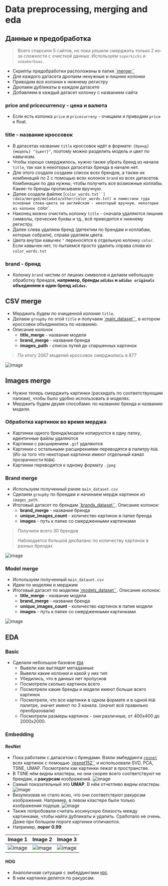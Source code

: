 # Data preprocessing, merging and eda

## Данные и предобработка

> Всего спарсили 5 сайтов, но пока решили смерджить только 2 из-за сложности с очисткой данных.
> Используем `superkicks` и `sneakerbaas`.

- Скрипты предобработки расположены в папке [`merger``](/sneakers_ml/data/merger)
- Для каждого датасета дропаем ненужные и лишние колонки
- Приводим все колонки к нижнему регистру
- Дропаем дубликаты в каждом датасете
- Добавляем в каждый датасет колонку с названием сайта

### price and pricecurrency - цена и валюта

- Если есть колонка `price` и `pricecurreny` - очищаем и приводим `price` к float.

### title - название кроссовок

- В датасетах название `title` кроссовок идёт в формате: `{бренд} {модель} "{цвет}"`,
  поэтому можно разделить модель и цвет по кавычкам.
- Чтобы хорошо смерджилоcь, нужно также убрать бренд из начала `title`, так как в некоторых датасетах бренда в начале нет.
- Для этого создали создаем список всех брендов, а также их комбинаций по 2 с помощью всех колонок `brand` из всех датасетов.
  Комбинации по два нужны, чтобы получить все возможные коллабы. Какие-то бренды прописываем вручную.
- Далее создали файлик [`color_words.txt``](data/merged/metadata/other/color_words.txt) и поместили туда основные слова-цвета на английском - некоторый вручную, некоторые из колонок `color`.
- Наконец можно очистить колонку `title` - сначала удаляются лишние символы, греческие буквы и тд., всё приводится к нижнему регистру.
- Далее слева удаляем бренд (детектим по брендам и коллабам, которые собрали), справа удаляем цвета.
- Цвета внутри кавычек `"` переносятся в отдельную колонку `color`. Если кавычек нет, то пытаемся просто удалить справа слова из `color_words.txt`

### brand - бренд

- Колонку `brand` чистим от лишних символов и делаем небольшую обработку брендов, **например, бренды `adidas` и `adidas originals` объединяем в один бренд `adidas`.**

## CSV merge

- Мерджить будем по очищенной колонке `title`.
- Делаем `groupby` по этой `title` и получаем [`main_dataset``](/data/merged/metadata/main_dataset.csv), в котором кроссовки объединились по названию.
- Описание колонок
  - **title_merge** - название модели
  - **brand_merge** - название бренда
  - **images_path** - список путей до спаршенных картинок

> По итогу 2067 моделей кроссовок смерджились в 877

![image](https://github.com/miem-refugees/sneakers-ml/assets/57370975/215fd546-21b1-492a-8bb9-6f759c466b69)

## Images merge

- Нужно теперь смерджить картинки (раскидать по соответствующим папкам), чтобы было удобно использовать в моделях.
- Мерджить будем двумя способами: по названию бренда и названию модели.

### Обработка картинок во время мерджа

- Картинки одного бренда/модели копируются в одну папку, идентичные файлы удаляются
- Картинки с расширением `.gif` удаляются
- Картинки с остальными расширениями переводятся в палитру `RGB`. (Из-за того что некоторые картинки имеют отдельный канал прозрачности `RGBA`)
- Картинки переводятся к одному формату `.jpeg`

### Brand merge

- Используем полученный ранее `main_dataset.csv`
- Сделаем `groupby` по брендам и начинаем мердж картинок из `images_path`.
- Итоговый датасет по брендам [`brands_dataset``](data/merged/metadata/brands_dataset.csv). Описание колонок:
  - **brand_merge** - название бренда
  - **unique_images_count** - количество картинок в папке бренда
  - **images** - путь к папке со смердженными картинками

> Получили всего 30 брендов
>
> Наблюдается большой дисбаланс по количеству картинок в разных брендах

![image](https://github.com/miem-refugees/sneakers-ml/assets/57370975/4afdad96-b861-4723-88b9-6ccfaa796e96)

### Model merge

- Используем полученный `main_dataset.csv`
- Идем по моделям и мерджим
- Итоговый датасет по моделям [`models_dataset``](data/merged/metadata/models_dataset.csv). Описание колонок:
  - **title_merge** - название модели
  - **brand_merge** - название бренда
  - **unique_images_count** - количество картинок в папке модели
  - **images** - путь к папке со смердженными картинками

![image](https://github.com/miem-refugees/sneakers-ml/assets/57370975/351c8d21-1fca-4f49-9d01-4acb94f460e2)

## EDA

### Basic

- Сделали небольшое базовое [`EDA`](/notebooks/eda/basic-eda.ipynb)
  - Вывели как выглядят метаданные
  - Вывели какие колонки и какой у них тип
  - Убедились, что в данных нет пропусков
  - Посмотрели сколько картинок всего
  - Посмотрели какие бренды и модели имеют больше всего картинок
  - Посмотрели, что все картинки в одном формате и в одной `RGB` палитре, значит имеют по 3 канала. (значит всё правильно преобразовали)
  - Посмотрели размеры картинок - они различные, от 400х400 до 2000х2000.

### Embedding

#### ResNet

- Пока работаем с датасетом с брендами. Взяли эмбеддинги [`resnet`](/notebooks/eda/resnet-embedding-eda.ipynb)
  всех картинок c помощью [`resnet152``](/sneakers_ml/data/features/resnet152.py) и использовали SVD, PCA, TSNE, UMAP. Посмотрели как картинки лежат в пространстве.
- В TSNE нём видны кластеры, но они скорее всего соответствуют не брендам, а **ракурсам** изображений.
  ![image](https://github.com/miem-refugees/sneakers-ml/assets/57370975/cbf23bf5-956a-4a1c-b144-f0179e1d1c4d)
- Самый показательный это **UMAP**. В нём отчетливо видны кластеры. ![image](https://github.com/miem-refugees/sneakers-ml/assets/57370975/2384b5df-e859-4afd-a41b-a756966404cf)
- Визулизовав их стало ясно, что они соответствуют ракурсам изображения. Например, в левом кластере были только изображения подошв. ![image](https://github.com/miem-refugees/sneakers-ml/assets/57370975/104192a7-2960-4702-9aad-42afde66b137)
- Также попробовали считать косинусную близость между картинками, чтобы найти дубликаты и удалить. Сработало не очень. Даже при большом
  пороге картинки отличаются.
- Например, **порог 0.99**:

| Image 1                                                                                                     | Image 2                                                                                                     | Image 3                                                                                                     |
| ----------------------------------------------------------------------------------------------------------- | ----------------------------------------------------------------------------------------------------------- | ----------------------------------------------------------------------------------------------------------- |
| ![image](https://github.com/miem-refugees/sneakers-ml/assets/57370975/729fff40-880f-4538-a889-4d3ff8e0566a) | ![image](https://github.com/miem-refugees/sneakers-ml/assets/57370975/291574af-a2e0-4b1b-8f53-ee4c79a9e44c) | ![image](https://github.com/miem-refugees/sneakers-ml/assets/57370975/ca52d8c6-dbcb-4206-9c92-9064da07644f) |

#### HOG

- Аналоличная ситуация с эмбеддингами [`HOG`](/notebooks/features/HOG.ipynb).
- В нем картинки делятся по ракурсам.
